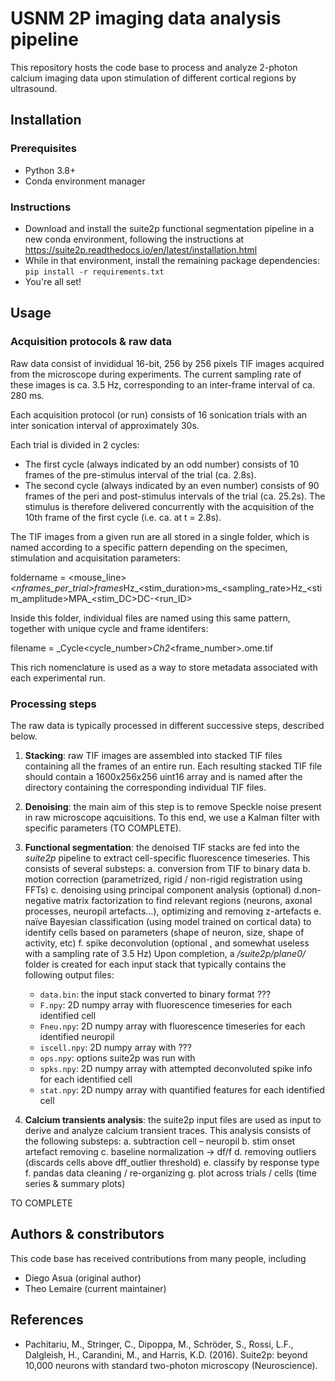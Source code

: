 # USNM 2P imaging data analysis pipeline

This repository hosts the code base to process and analyze 2-photon calcium imaging data upon stimulation of different cortical regions by ultrasound.

## Installation

### Prerequisites

- Python 3.8+
- Conda environment manager

### Instructions

- Download and install the suite2p functional segmentation pipeline in a new conda environment, following the instructions at https://suite2p.readthedocs.io/en/latest/installation.html
- While in that environment, install the remaining package dependencies: `pip install -r requirements.txt`
- You're all set!

## Usage

### Acquisition protocols & raw data

Raw data consist of invididual 16-bit, 256 by 256 pixels TIF images acquired from the microscope during experiments. The current sampling rate of these images is ca. 3.5 Hz, corresponding to an inter-frame interval of ca. 280 ms.

Each acquisition protocol (or run) consists of 16 sonication trials with an inter sonication interval of approximately 30s. 

Each trial is divided in 2 cycles:
- The first cycle (always indicated by an odd number) consists of 10 frames of the pre-stimulus interval of the trial (ca. 2.8s).
- The second cycle (always indicated by an even number) consists of 90 frames of the peri and post-stimulus intervals of the trial (ca. 25.2s).
The stimulus is therefore delivered concurrently with the acquisition of the 10th frame of the first cycle (i.e. ca. at t = 2.8s).

The TIF images from a given run are all stored in a single folder, which is named according to a specific pattern depending on the specimen, stimulation and acquisitation parameters:

foldername = <mouse_line>_<nframes_per_trial>frames_<???>Hz_<stim_duration>ms_<sampling_rate>Hz_<stim_amplitude>MPA_<stim_DC>DC-<run_ID>

Inside this folder, individual files are named using this same pattern, together with unique cycle and frame identifers:

filename = <foldername>_Cycle<cycle_number>_Ch2_<frame_number>.ome.tif

This rich nomenclature is used as a way to store metadata associated with each experimental run.

### Processing steps

The raw data is typically processed in different successive steps, described below.
1. **Stacking**: raw TIF images are assembled into stacked TIF files containing all the frames of an entire run. Each resulting stacked TIF file should contain a 1600x256x256 uint16 array and is named after the directory containing the corresponding individual TIF files.

2. **Denoising**: the main aim of this step is to remove Speckle noise present in raw microscope aqcuisitions. To this end, we use a Kalman filter with specific parameters (TO COMPLETE).

3. **Functional segmentation**: the denoised TIF stacks are fed into the *suite2p* pipeline to extract cell-specific fluorescence timeseries. This consists of several substeps:
    a. conversion from TIF to binary data
    b. motion correction (parametrized, rigid / non-rigid registration using FFTs)
    c. denoising using principal component analysis (optional)
    d.non-negative matrix factorization to find relevant regions (neurons, axonal processes, neuropil artefacts…), optimizing and removing z-artefacts
    e. naïve Bayesian classification (using model trained on cortical data) to identify cells based on parameters (shape of neuron, size, shape of activity, etc)
    f. spike deconvolution (optional , and somewhat useless with a sampling rate of 3.5 Hz)
Upon completion, a */suite2p/plane0/* folder is created for each input stack that typically contains the following output files:
    - `data.bin`: the input stack converted to binary format ???
    - `F.npy`: 2D numpy array with fluorescence timeseries for each identified cell
    - `Fneu.npy`: 2D numpy array with fluorescence timeseries for each identified neuropil
    - `iscell.npy`: 2D numpy array with ???
    - `ops.npy`: options suite2p was run with
    - `spks.npy`: 2D numpy array with attempted deconvoluted spike info for each identified cell
    - `stat.npy`: 2D numpy array with quantified features for each identified cell

4. **Calcium transients analysis**: the suite2p input files are used as input to derive and analyze calcium transient traces. This analysis consists of the following substeps:
    a. subtraction cell – neuropil
	b. stim onset artefact removing
    c. baseline normalization -> df/f
    d. removing outliers (discards cells above dff_outlier threshold)
    e. classify by response type
    f. pandas data cleaning / re-organizing
    g. plot across trials / cells (time series & summary plots) 


TO COMPLETE

## Authors & constributors

This code base has received contributions from many people, including
- Diego Asua (original author)
- Theo Lemaire (current maintainer)

## References

- Pachitariu, M., Stringer, C., Dipoppa, M., Schröder, S., Rossi, L.F., Dalgleish, H., Carandini, M., and Harris, K.D. (2016). Suite2p: beyond 10,000 neurons with standard two-photon microscopy (Neuroscience).

